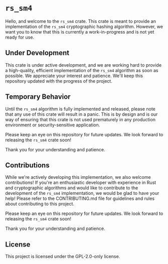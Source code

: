 # `rs_sm4`
Hello, and welcome to the `rs_sm4` crate. This crate is meant to provide an implementation of the `rs_sm4` cryptographic hashing algorithm. However, we want you to know that this is currently a work-in-progress and is not yet ready for use.

## Under Development
This crate is under active development, and we are working hard to provide a high-quality, efficient implementation of the `rs_sm4` algorithm as soon as possible. We appreciate your interest and patience. We'll keep this repository updated with the progress of the project.

## Temporary Behavior
Until the `rs_sm4` algorithm is fully implemented and released, please note that any use of this crate will result in a panic. This is by design and is our way of ensuring that this crate is not used prematurely in any production environment or security-sensitive application.

Please keep an eye on this repository for future updates. We look forward to releasing the `rs_sm4` crate soon!

Thank you for your understanding and patience.

## Contributions
While we're actively developing this implementation, we also welcome contributions! If you're an enthusiastic developer with experience in Rust and cryptographic algorithms and would like to contribute to the development of the `rs_sm4` implementation, we would be glad to have your help! Please refer to the CONTRIBUTING.md file for guidelines and rules about contributing to this project.

Please keep an eye on this repository for future updates. We look forward to releasing the `rs_sm4` crate soon!

Thank you for your understanding and patience.

## License
This project is licensed under the GPL-2.0-only license.

